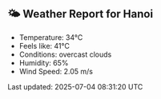 <!-- WEATHER-START -->
## 🌤 Weather Report for Hanoi

- Temperature: 34°C
- Feels like: 41°C
- Conditions: overcast clouds
- Humidity: 65%
- Wind Speed: 2.05 m/s

Last updated: 2025-07-04 08:31:20 UTC
<!-- WEATHER-END -->
